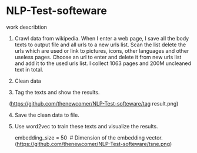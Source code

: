 # NLP-Test-softeware
work describtion 

1. Crawl data from wikipedia. When I enter a web page, I save all the body texts to output file and all urls to a new urls list. Scan the list delete the urls which are used or link to pictures, icons, other languages and other useless pages. Choose an url to enter and delete it from new urls list and add it to the used urls list. I collect 1063 pages and 200M uncleaned text in total.

2. Clean data

3. Tag the texts and show the results.

   (https://github.com/thenewcomer/NLP-Test-softeware/tag result.png)
   
4. Save the clean data to file.

5. Use word2vec to train these texts and visualize the results. 

   embedding_size = 50  # Dimension of the embedding vector.
   (https://github.com/thenewcomer/NLP-Test-softeware/tsne.png)

  

